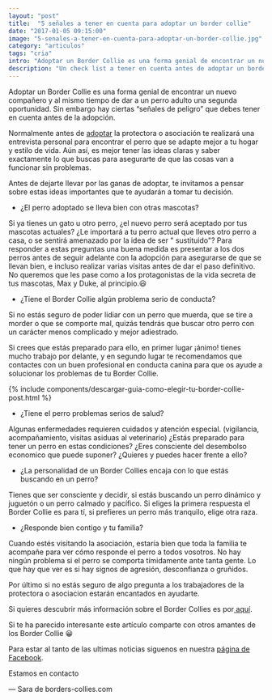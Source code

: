 ```yaml
---
layout: "post"
title:  "5 señales a tener en cuenta para adoptar un border collie"
date: "2017-01-05 09:15:00"
image: "5-senales-a-tener-en-cuenta-para-adoptar-un-border-collie.jpg"
category: "articulos"
tags: "cria"
intro: "Adoptar un Border Collie es una forma genial de encontrar un nuevo compañero y al mismo tiempo de dar a un perro adulto una segunda oportunidad. Sin embargo hay ciertas “señales de peligro” que debes tener en cuenta antes de la adopción..."
description: "Un check list a tener en cuenta antes de adoptar un border collie"
---
```


Adoptar un Border Collie es una forma genial de encontrar un nuevo compañero y al mismo tiempo de dar a un perro adulto una segunda oportunidad. Sin embargo hay ciertas “señales de peligro” que debes tener en cuenta antes de la adopción.  

Normalmente antes de <a href="{{ site.url }}/direcciones-utiles-para-comprar-o-adoptar-border-collie/">adoptar</a> la protectora o asociación te realizará una entrevista personal para encontrar el perro que se adapte mejor a tu hogar y estilo de vida.
Aún así, es mejor tener las ideas claras y saber exactamente lo que buscas para asegurarte de que las cosas van a funcionar sin problemas.

Antes de dejarte llevar por las ganas de adoptar, te invitamos a pensar sobre estas ideas importantes que te ayudarán a tomar tu decisión.  

- ¿El perro adoptado se lleva bien con otras mascotas?

Si ya tienes un gato u  otro perro, ¿el nuevo perro será aceptado por tus mascotas actuales? ¿Le importará a tu perro actual que lleves otro perro a casa, o se sentirá amenazado por la idea de ser " sustituido"?  Para responder a estas preguntas una buena medida es presentar a los dos perros antes de seguir adelante con la adopción para asegurarse de que se llevan bien, e incluso realizar varias visitas antes de dar el paso definitivo. No queremos que les pase como a los protagonistas de la vida secreta de tus mascotas, Max y Duke, al principio.😃

- ¿Tiene el Border Collie algún problema serio de conducta?

Si no estás seguro de poder lidiar con un perro que muerda, que se tire a morder o que se comporte mal, quizás tendrás que buscar otro perro con un carácter menos complicado y mejor adiestrado.

Si crees que estás preparado para ello, en primer lugar ¡ánimo! tienes mucho trabajo por delante, y en segundo lugar te recomendamos que contactes con un buen profesional en conducta canina para que os ayude a solucionar los problemas de tu Border Collie.

{% include components/descargar-guia-como-elegir-tu-border-collie-post.html %}

- ¿Tiene el perro problemas serios de salud?

Algunas enfermedades requieren cuidados  y atención especial. (vigilancia, acompañamiento, visitas asiduas al veterinario) ¿Estás preparado para tener un perro en estas condiciones? ¿Eres consciente del desembolso economico que puede suponer? ¿Quieres y puedes hacer frente a ello?

- ¿La personalidad de un Border Collies encaja con lo que estás buscando en un perro?

Tienes que ser consciente y decidir, si estás buscando un perro dinámico y juguetón o un perro calmado y pacífico. Si eliges la primera respuesta el Border Collie es para tí, si prefieres un perro más tranquilo, elige otra raza.

- ¿Responde bien contigo y tu familia?

Cuando estés visitando la asociación, estaría bien que toda la familia te acompañe para ver cómo responde el perro a todos vosotros.  No hay ningún problema si el perro se comporta tímidamente ante tanta gente. Lo que hay que ver es si hay signos de agresión, desconfianza o gruñidos.

Por último si no estás seguro de algo pregunta a los trabajadores de la protectora o asociacion estarán encantados en ayudarte.

Si quieres descubrir más información sobre el Border Collies es por<a href="{{ site.url }}/border-collie-cria/"> aquí</a>.

Si te ha parecido interesante este artículo comparte con otros amantes de los Border Collie 😀

Para estar al tanto de las ultimas noticias siguenos en nuestra [página de Facebook](https://www.facebook.com/borderscolliescom/).

Estamos en contacto

— Sara de borders-collies.com

